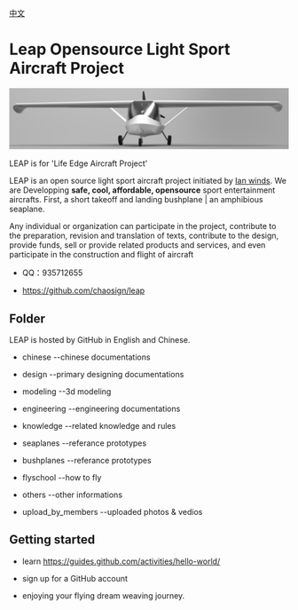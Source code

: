 [中文](https://github.com/chaosign/LEAP//blob/master/readme_cn.md)
# Leap Opensource Light Sport Aircraft Project
<img src="./leap.png" width = "1000"/>

LEAP is for 'Life Edge Aircraft Project'

LEAP is an open source light sport aircraft project initiated by [Ian winds](https://github.com/Ianwinds).
We are Developping **safe, cool, affordable, opensource** sport entertainment aircrafts. First, 
a short takeoff and landing bushplane | an amphibious seaplane.

Any individual or organization can participate in the project, contribute to the preparation, revision and translation of texts, contribute to the design, provide funds, sell or provide related products and services, and even participate in the construction and flight of aircraft

- QQ：935712655 
+ https://github.com/chaosign/leap

## Folder
LEAP is hosted by GitHub in English and Chinese.
- chinese             --chinese documentations
+ design              --primary designing documentations
- modeling            --3d modeling 
+ engineering         --engineering documentations
- knowledge           --related knowledge and rules
+ seaplanes           --referance prototypes
- bushplanes          --referance prototypes 
+ flyschool           --how to fly
- others              --other informations
+ upload_by_members   --uploaded photos & vedios

## Getting started
- learn https://guides.github.com/activities/hello-world/
+ sign up for a GitHub account
- enjoying your flying dream weaving journey.
